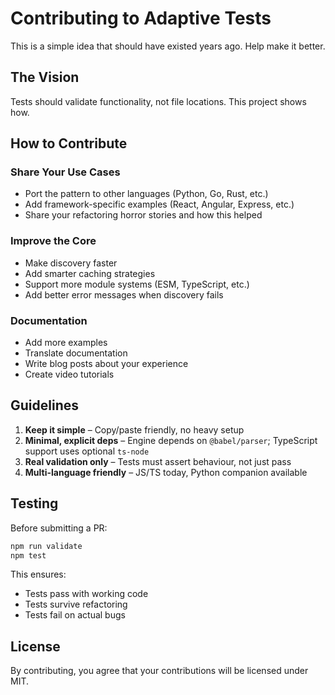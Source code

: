 # Contributing to Adaptive Tests

This is a simple idea that should have existed years ago. Help make it better.

## The Vision

Tests should validate functionality, not file locations. This project shows how.

## How to Contribute

### Share Your Use Cases

- Port the pattern to other languages (Python, Go, Rust, etc.)
- Add framework-specific examples (React, Angular, Express, etc.)
- Share your refactoring horror stories and how this helped

### Improve the Core

- Make discovery faster
- Add smarter caching strategies
- Support more module systems (ESM, TypeScript, etc.)
- Add better error messages when discovery fails

### Documentation

- Add more examples
- Translate documentation
- Write blog posts about your experience
- Create video tutorials

## Guidelines

1. **Keep it simple** – Copy/paste friendly, no heavy setup
2. **Minimal, explicit deps** – Engine depends on `@babel/parser`; TypeScript support uses optional `ts-node`
3. **Real validation only** – Tests must assert behaviour, not just pass
4. **Multi-language friendly** – JS/TS today, Python companion available

## Testing

Before submitting a PR:

```bash
npm run validate
npm test
```

This ensures:

- Tests pass with working code
- Tests survive refactoring
- Tests fail on actual bugs

## License

By contributing, you agree that your contributions will be licensed under MIT.
